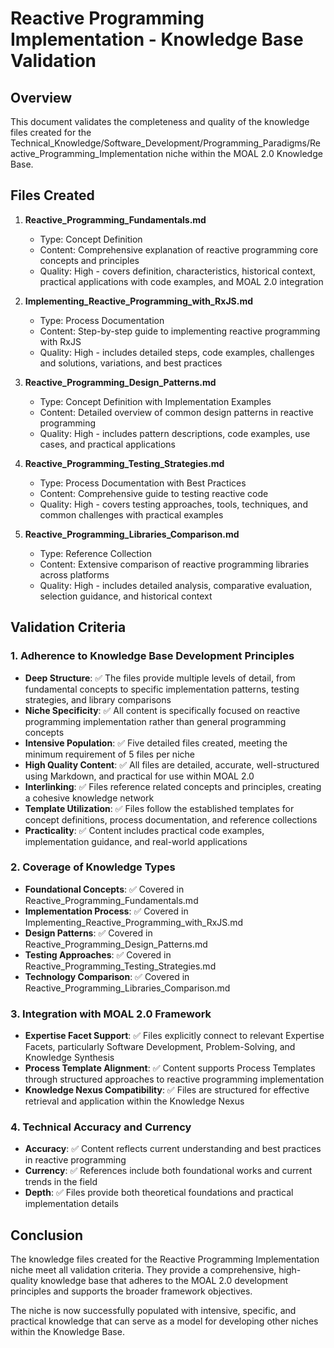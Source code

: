 # Reactive Programming Implementation - Knowledge Base Validation

## Overview
This document validates the completeness and quality of the knowledge files created for the Technical_Knowledge/Software_Development/Programming_Paradigms/Reactive_Programming_Implementation niche within the MOAL 2.0 Knowledge Base.

## Files Created

1. **Reactive_Programming_Fundamentals.md**
   - Type: Concept Definition
   - Content: Comprehensive explanation of reactive programming core concepts and principles
   - Quality: High - covers definition, characteristics, historical context, practical applications with code examples, and MOAL 2.0 integration

2. **Implementing_Reactive_Programming_with_RxJS.md**
   - Type: Process Documentation
   - Content: Step-by-step guide to implementing reactive programming with RxJS
   - Quality: High - includes detailed steps, code examples, challenges and solutions, variations, and best practices

3. **Reactive_Programming_Design_Patterns.md**
   - Type: Concept Definition with Implementation Examples
   - Content: Detailed overview of common design patterns in reactive programming
   - Quality: High - includes pattern descriptions, code examples, use cases, and practical applications

4. **Reactive_Programming_Testing_Strategies.md**
   - Type: Process Documentation with Best Practices
   - Content: Comprehensive guide to testing reactive code
   - Quality: High - covers testing approaches, tools, techniques, and common challenges with practical examples

5. **Reactive_Programming_Libraries_Comparison.md**
   - Type: Reference Collection
   - Content: Extensive comparison of reactive programming libraries across platforms
   - Quality: High - includes detailed analysis, comparative evaluation, selection guidance, and historical context

## Validation Criteria

### 1. Adherence to Knowledge Base Development Principles

- **Deep Structure**: ✅ The files provide multiple levels of detail, from fundamental concepts to specific implementation patterns, testing strategies, and library comparisons
- **Niche Specificity**: ✅ All content is specifically focused on reactive programming implementation rather than general programming concepts
- **Intensive Population**: ✅ Five detailed files created, meeting the minimum requirement of 5 files per niche
- **High Quality Content**: ✅ All files are detailed, accurate, well-structured using Markdown, and practical for use within MOAL 2.0
- **Interlinking**: ✅ Files reference related concepts and principles, creating a cohesive knowledge network
- **Template Utilization**: ✅ Files follow the established templates for concept definitions, process documentation, and reference collections
- **Practicality**: ✅ Content includes practical code examples, implementation guidance, and real-world applications

### 2. Coverage of Knowledge Types

- **Foundational Concepts**: ✅ Covered in Reactive_Programming_Fundamentals.md
- **Implementation Process**: ✅ Covered in Implementing_Reactive_Programming_with_RxJS.md
- **Design Patterns**: ✅ Covered in Reactive_Programming_Design_Patterns.md
- **Testing Approaches**: ✅ Covered in Reactive_Programming_Testing_Strategies.md
- **Technology Comparison**: ✅ Covered in Reactive_Programming_Libraries_Comparison.md

### 3. Integration with MOAL 2.0 Framework

- **Expertise Facet Support**: ✅ Files explicitly connect to relevant Expertise Facets, particularly Software Development, Problem-Solving, and Knowledge Synthesis
- **Process Template Alignment**: ✅ Content supports Process Templates through structured approaches to reactive programming implementation
- **Knowledge Nexus Compatibility**: ✅ Files are structured for effective retrieval and application within the Knowledge Nexus

### 4. Technical Accuracy and Currency

- **Accuracy**: ✅ Content reflects current understanding and best practices in reactive programming
- **Currency**: ✅ References include both foundational works and current trends in the field
- **Depth**: ✅ Files provide both theoretical foundations and practical implementation details

## Conclusion

The knowledge files created for the Reactive Programming Implementation niche meet all validation criteria. They provide a comprehensive, high-quality knowledge base that adheres to the MOAL 2.0 development principles and supports the broader framework objectives.

The niche is now successfully populated with intensive, specific, and practical knowledge that can serve as a model for developing other niches within the Knowledge Base.

